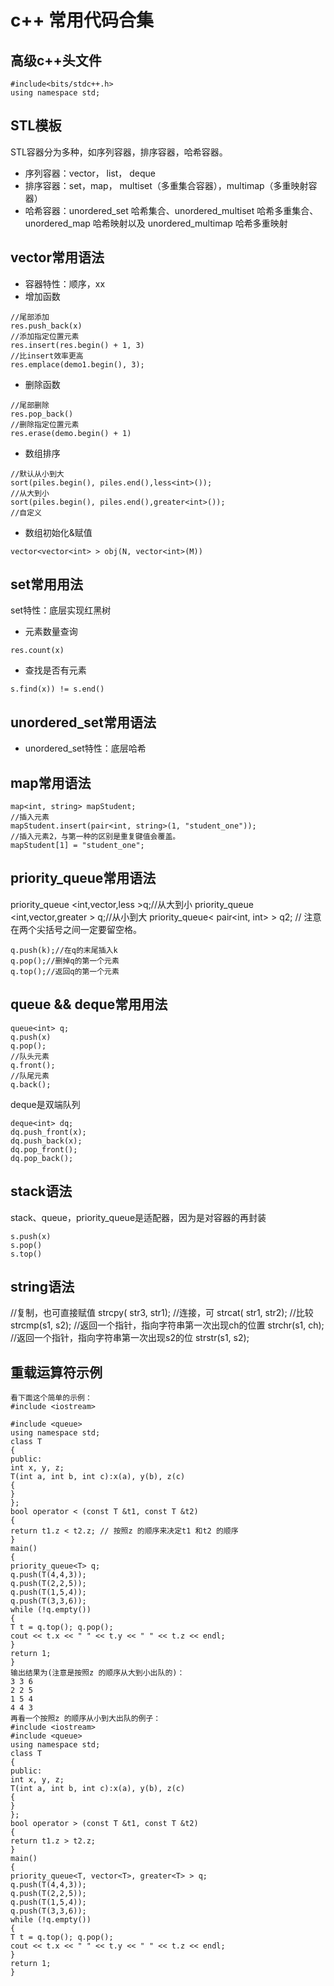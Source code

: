 # c++ 常用代码合集
## 高级c++头文件
```language
#include<bits/stdc++.h>
using namespace std;
```
## STL模板
STL容器分为多种，如序列容器，排序容器，哈希容器。
- 序列容器：vector， list， deque
- 排序容器：set，map， multiset（多重集合容器），multimap（多重映射容器）
- 哈希容器：unordered_set 哈希集合、unordered_multiset 哈希多重集合、unordered_map 哈希映射以及 unordered_multimap 哈希多重映射

## vector常用语法
- 容器特性：顺序，xx
- 增加函数
```language
//尾部添加
res.push_back(x)
//添加指定位置元素
res.insert(res.begin() + 1, 3)
//比insert效率更高
res.emplace(demo1.begin(), 3);
```
- 删除函数
```language
//尾部删除
res.pop_back()
//删除指定位置元素
res.erase(demo.begin() + 1)
```
- 数组排序
```language
//默认从小到大
sort(piles.begin(), piles.end(),less<int>());
//从大到小
sort(piles.begin(), piles.end(),greater<int>());
//自定义

```
- 数组初始化&赋值
```language
vector<vector<int> > obj(N, vector<int>(M))
```
## set常用用法
set特性：底层实现红黑树
- 元素数量查询
```language
res.count(x)
```
- 查找是否有元素
```language
s.find(x)) != s.end()
```
## unordered_set常用语法
- unordered_set特性：底层哈希

## map常用语法
```language
map<int, string> mapStudent;  
//插入元素
mapStudent.insert(pair<int, string>(1, "student_one"));
//插入元素2，与第一种的区别是重复键值会覆盖。
mapStudent[1] = "student_one";
```
## priority_queue常用语法
priority_queue <int,vector<int>,less<int> >q;//从大到小
priority_queue <int,vector<int>,greater<int> > q;//从小到大
priority_queue< pair<int, int> > q2; // 注意在两个尖括号之间一定要留空格。
```language
q.push(k);//在q的末尾插入k
q.pop();//删掉q的第一个元素
q.top();//返回q的第一个元素
```
## queue && deque常用用法
```language
queue<int> q;
q.push(x)
q.pop();
//队头元素
q.front();
//队尾元素
q.back();
```
deque是双端队列
```language
deque<int> dq;
dq.push_front(x);
dq.push_back(x);
dq.pop_front();
dq.pop_back();
```
## stack语法
stack、queue，priority_queue是适配器，因为是对容器的再封装
```language
s.push(x)
s.pop()
s.top()
```
## string语法
//复制，也可直接赋值
strcpy( str3, str1);
//连接，可
strcat( str1, str2);
//比较
strcmp(s1, s2);
//返回一个指针，指向字符串第一次出现ch的位置
strchr(s1, ch);
//返回一个指针，指向字符串第一次出现s2的位
strstr(s1, s2);

## 重载运算符示例
```language
看下面这个简单的示例：
#include <iostream>

#include <queue>
using namespace std;
class T
{
public:
int x, y, z;
T(int a, int b, int c):x(a), y(b), z(c)
{
}
};
bool operator < (const T &t1, const T &t2)
{
return t1.z < t2.z; // 按照z 的顺序来决定t1 和t2 的顺序
}
main()
{
priority_queue<T> q;
q.push(T(4,4,3));
q.push(T(2,2,5));
q.push(T(1,5,4));
q.push(T(3,3,6));
while (!q.empty())
{
T t = q.top(); q.pop();
cout << t.x << " " << t.y << " " << t.z << endl;
}
return 1;
}
输出结果为(注意是按照z 的顺序从大到小出队的)：
3 3 6
2 2 5
1 5 4
4 4 3
再看一个按照z 的顺序从小到大出队的例子：
#include <iostream>
#include <queue>
using namespace std;
class T
{
public:
int x, y, z;
T(int a, int b, int c):x(a), y(b), z(c)
{
}
};
bool operator > (const T &t1, const T &t2)
{
return t1.z > t2.z;
}
main()
{
priority_queue<T, vector<T>, greater<T> > q;
q.push(T(4,4,3));
q.push(T(2,2,5));
q.push(T(1,5,4));
q.push(T(3,3,6));
while (!q.empty())
{
T t = q.top(); q.pop();
cout << t.x << " " << t.y << " " << t.z << endl;
}
return 1;
}
```




